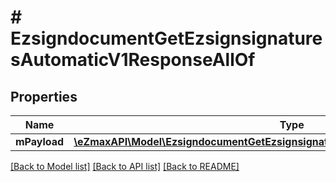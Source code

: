 # # EzsigndocumentGetEzsignsignaturesAutomaticV1ResponseAllOf

## Properties

Name | Type | Description | Notes
------------ | ------------- | ------------- | -------------
**mPayload** | [**\eZmaxAPI\Model\EzsigndocumentGetEzsignsignaturesAutomaticV1ResponseMPayload**](EzsigndocumentGetEzsignsignaturesAutomaticV1ResponseMPayload.md) |  |

[[Back to Model list]](../../README.md#models) [[Back to API list]](../../README.md#endpoints) [[Back to README]](../../README.md)
